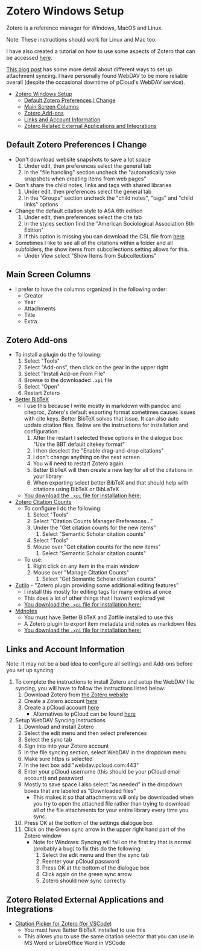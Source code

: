 # Zotero Windows Setup

Zotero is a reference manager for Windows, MacOS and Linux.

Note: These instructions should work for Linux and Mac too.

I have also created a tutorial on how to use some aspects of Zotero that can be accessed [here](https://ldsands.github.io/Slides/main_slides/one_offs/2020_09_Levi_Sands_Ref_Man_Zotero.html#/).

[This blog post](https://www.jdavidstark.com/3-ways-to-increase-your-zotero-cloud-storage/?fbclid=IwAR0HGGW_WcSWFs2VbXQWf3sp58YSA2iNbZIxp7Yikzjq6Gx-TWILjuWFgc4) has some more detail about different ways to set up attachment syncing. I have personally found WebDAV to be more reliable overall (despite the occasional downtime of pCloud's WebDAV service).

- [Zotero Windows Setup](#zotero-windows-setup)
    - [Default Zotero Preferences I Change](#default-zotero-preferences-i-change)
    - [Main Screen Columns](#main-screen-columns)
    - [Zotero Add-ons](#zotero-add-ons)
    - [Links and Account Information](#links-and-account-information)
    - [Zotero Related External Applications and Integrations](#zotero-related-external-applications-and-integrations)

## Default Zotero Preferences I Change

- Don't download website snapshots to save a lot space
    1. Under edit, then preferences select the general tab
    1. In the "file handling" section uncheck the "automatically take snapshots when creating items from web pages"
- Don't share the child notes, links and tags with shared libraries
    1. Under edit, then preferences select the general tab
    1. In the "Groups" section uncheck the "child notes", "tags" and "child links" options
- Change the default citation style to ASA 6th edition
    1. Under edit, then preferences select the cite tab
    1. In the styles section find the "American Sociological Association 6th Edition"
    1. If this option is missing you can download the CSL file from [here](https://github.com/citation-style-language/styles/blob/master/american-sociological-association.csl)
- Sometimes I like to see all of the citations within a folder and all subfolders, the show items from subcollections setting allows for this.
    - Under View select "Show Items from Subcollections"

## Main Screen Columns

- I prefer to have the columns organized in the following order:
    - Creator
    - Year
    - Attachments
    - Title
    - Extra

## Zotero Add-ons

- To install a plugin do the following:
    1. Select "Tools"
    1. Select "Add-ons", then click on the gear in the upper right
    1. Select "Install Add-on From File"
    1. Browse to the downloaded `.xpi` file
    1. Select "Open"
    1. Restart Zotero
- [Better BibTeX](https://github.com/retorquere/zotero-better-bibtex)
    - I use this because I write mostly in markdown with pandoc and citeproc, Zotero's default exporting format sometimes causes issues with cite keys. Better BibTeX solves that issue. It can also auto update citation files. Below are the instructions for installation and configuration:
        1. After the restart I selected these options in the dialogue box: "Use the BBT default citekey format"
        1. I then deselect the "Enable drag-and-drop citations"
        1. I don't change anything on the next screen
        1. You will need to restart Zotero again
        1. Better BibTeX will then create a new key for all of the citations in your library
        1. When exporting select better BibTeX and that should help with citations using BibTeX or BibLaTeX
    - [You download the `.xpi` file for installation here:](https://github.com/retorquere/zotero-better-bibtex/releases/latest)
- [Zotero Citation Counts](https://github.com/eschnett/zotero-citationcounts)
    - To configure I do the following:
        1. Select "Tools"
        1. Select "Citation Counts Manager Preferences..."
        1. Under the "Get citation counts for the new items"
            1. Select "Semantic Scholar citation counts"
        1. Select "Tools"
        1. Mouse over "Get citation counts for the new items"
            1. Select "Semantic Scholar citation counts"
    - To use:
        1. Right click on any item in the main window
        1. Mouse over "Manage Citation Counts"
            1. Select "Get Semantic Scholar citation counts"
- [Zutilo](https://github.com/wshanks/Zutilo) - "Zotero plugin providing some additional editing features"
    - I install this mostly for editing tags for many entries at once
    - This does a lot of other things that I haven't explored yet
    - [You download the `.xpi` file for installation here:](https://github.com/wshanks/Zutilo/releases/lastest)
- [Mdnotes](https://github.com/argenos/zotero-mdnotes)
    - You must have Better BibTeX and Zotfile installed to use this
    - A Zotero plugin to export item metadata and notes as markdown files
    - [You download the `.xpi` file for installation here:](https://github.com/argenos/zotero-mdnotes/releases/)

## Links and Account Information

Note: It may not be a bad idea to configure all settings and Add-ons before you set up syncing

1. To complete the instructions to install Zotero and setup the WebDAV file syncing, you will have to follow the instructions listed below:
    1. Download Zotero from [the Zotero website](https://www.zotero.org/download/)
    1. Create a Zotero account [here](https://www.zotero.org/user/register/)
    1. Create a pCloud account [here](https://www.pcloud.com/)
        - Alternatives to pCloud can be found [here](https://www.zotero.org/support/kb/webdav_services)
1. Setup WebDAV Syncing Instructions
    1. Download and install Zotero
    1. Select the edit menu and then select preferences
    1. Select the sync tab
    1. Sign into into your Zotero account
    1. In the file syncing section, select WebDAV in the dropdown menu
    1. Make sure https is selected
    1. In the text box add "webdav.pcloud.com:443"
    1. Enter your pCloud username (this should be your pCloud email account) and password
    1. Mostly to save space I also select "as needed" in the dropdown boxes that are labeled as "Downloaded files"
        - This makes it so that attachments will only be downloaded when you try to open the attached file rather than trying to download all of the file attachments for your entire library every time you sync.
    1. Press OK at the bottom of the settings dialogue box
    1. Click on the Green sync arrow in the upper right hand part of the Zotero window
        - Note for Windows: Syncing will fail on the first try that is normal (probably a bug) to fix this do the following:
            1. Select the edit menu and then the sync tab
            1. Reenter your pCloud password
            1. Press OK at the bottom of the dialogue box
            1. Click again on the green sync arrow
            1. Zotero should now sync correctly

## Zotero Related External Applications and Integrations

- [Citation Picker for Zotero (for VSCode)](https://marketplace.visualstudio.com/items?itemName=mblode.zotero)
    - You must have Better BibTeX installed to use this
    - This allows you to use the same citation selector that you can use in MS Word or LibreOffice Word in VSCode
